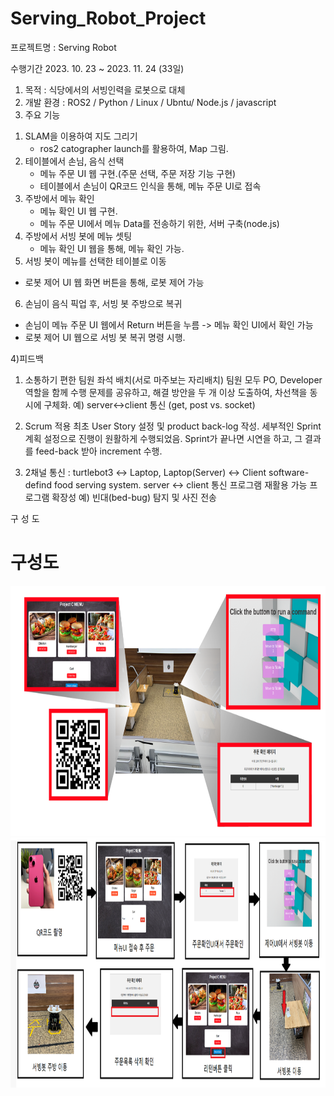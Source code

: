 # Serving_Robot_Project

 프로젝트명 : Serving Robot
 
수행기간
 2023. 10. 23 ~ 2023. 11. 24 (33일)

1) 목적 : 식당에서의 서빙인력을 로봇으로 대체
2) 개발 환경 : ROS2 / Python / Linux / Ubntu/ Node.js / javascript
3) 주요 기능
 1. SLAM을 이용하여 지도 그리기
     - ros2 catographer launch를 활용하여, Map 그림.
 2. 테이블에서 손님, 음식 선택
    - 메뉴 주문 UI 웹 구현.(주문 선택, 주문 저장 기능 구현)
    - 테이블에서 손님이 QR코드 인식을 통해, 메뉴 주문 UI로 접속
 3. 주방에서 메뉴 확인
    - 메뉴 확인 UI 웹 구현.
    - 메뉴 주문 UI에서 메뉴 Data를 전송하기 위한, 서버 구축(node.js)
 4. 주방에서 서빙 봇에 메뉴 셋팅
    - 메뉴 확인 UI 웹을 통해, 메뉴 확인 가능.
 5. 서빙 봇이 메뉴를 선택한 테이블로 이동
   - 로봇 제어 UI 웹 화면 버튼을 통해, 로봇 제어 가능
 6. 손님이 음식 픽업 후, 서빙 봇 주방으로 복귀
   - 손님이 메뉴 주문 UI 웹에서 Return 버튼을 누름 -> 메뉴 확인 UI에서 확인 가능
   - 로봇 제어 UI 웹으로 서빙 봇 복귀 명령 시행.

4)피드백
1. 소통하기 편한 팀원 좌석 배치(서로 마주보는 자리배치)
팀원 모두 PO, Developer 역할을 함께 수행
문제를 공유하고, 해결 방안을 두 개 이상 도출하여, 차선책을 동시에 구체화.
예) server↔client 통신 (get, post vs. socket)

2. Scrum 적용
최초 User Story 설정 및 product back-log 작성.
세부적인 Sprint 계획 설정으로 진행이 원활하게 수행되었음.
Sprint가 끝나면 시연을 하고, 그 결과를 feed-back 받아 increment 수행.

3. 2채널 통신 : turtlebot3 ↔ Laptop, Laptop(Server) ↔ Client
software-defind food serving system.
server ↔ client 통신 프로그램  재활용 가능 
프로그램 확장성 예) 빈대(bed-bug) 탐지 및 사진 전송


구 성 도

# 구성도
<img src="KakaoTalk_20231114_105324886.png"  width="800" height="400">
<img src="캡처.PNG"  width="800" height="400">
